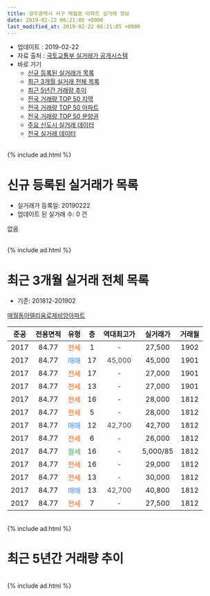 ```yaml
---
title: 광주광역시 서구 매월동 아파트 실거래 정보
date: 2019-02-22 06:21:05 +0900
last_modified_at: 2019-02-22 06:21:05 +0900
---
```


* 업데이트 : 2019-02-22
* 자료 출처 : [국토교통부 실거래가 공개시스템](http://rt.molit.go.kr)
* 바로 가기
    * [신규 등록된 실거래가 목록](#신규-등록된-실거래가-목록)
    * [최근 3개월 실거래 전체 목록](#최근-3개월-실거래-전체-목록)
    * [최근 5년간 거래량 추이](#최근-5년간-거래량-추이)
    * [전국 거래량 TOP 50 지역](https://inasie.github.io/apt-trade-info/최근-3개월-전국에서-가장-거래가-많이-발생한-지역)
    * [전국 거래량 TOP 50 아파트](https://inasie.github.io/apt-trade-info/최근-3개월-전국에서-가장-거래가-많이-발생한-아파트)
    * [전국 거래량 TOP 50 분양권](https://inasie.github.io/apt-trade-info/최근-3개월-전국에서-가장-거래가-많이-발생한-분양권)
    * [주요 신도시 실거래 데이터](https://inasie.github.io/apt-trade-info/주요-신도시)
    * [전국 실거래 데이터](https://inasie.github.io/apt-trade-info/전국)
<br>
{% include ad.html %}
<br>

# 신규 등록된 실거래가 목록
* 실거래가 등록일: 20190222
* 업데이트 된 실거래 수: 0 건

없음

<br>
{% include ad.html %}
<br>

# 최근 3개월 실거래 전체 목록
* 기준: 201812-201902


[매월동아델리움로제비앙아파트](https://search.naver.com/search.naver?query=%EA%B4%91%EC%A3%BC%EA%B4%91%EC%97%AD%EC%8B%9C+%EC%84%9C%EA%B5%AC+%EB%A7%A4%EC%9B%94%EB%8F%99+%EB%A7%A4%EC%9B%94%EB%8F%99%EC%95%84%EB%8D%B8%EB%A6%AC%EC%9B%80%EB%A1%9C%EC%A0%9C%EB%B9%84%EC%95%99%EC%95%84%ED%8C%8C%ED%8A%B8)

|준공|전용면적|유형|층|역대최고가|실거래가|거래월|
|:---:|:---:|:---:|:---:|:---:|:---:|:---:|
|2017|84.77|<span style="color:#ff5a00">전세</span>|1|<span style="color:#444444">-</span>|27,500|1902|
|2017|84.77|<span style="color:#4285f3">매매</span>|17|<span style="color:#444444">45,000</span>|45,000|1901|
|2017|84.77|<span style="color:#ff5a00">전세</span>|17|<span style="color:#444444">-</span>|27,000|1901|
|2017|84.77|<span style="color:#ff5a00">전세</span>|13|<span style="color:#444444">-</span>|27,000|1901|
|2017|84.77|<span style="color:#ff5a00">전세</span>|16|<span style="color:#444444">-</span>|28,000|1812|
|2017|84.77|<span style="color:#ff5a00">전세</span>|5|<span style="color:#444444">-</span>|28,000|1812|
|2017|84.77|<span style="color:#4285f3">매매</span>|12|<span style="color:#444444">42,700</span>|42,700|1812|
|2017|84.77|<span style="color:#ff5a00">전세</span>|6|<span style="color:#444444">-</span>|26,000|1812|
|2017|84.77|<span style="color:#34a853">월세</span>|16|<span style="color:#444444">-</span>|5,000/85|1812|
|2017|84.77|<span style="color:#ff5a00">전세</span>|16|<span style="color:#444444">-</span>|29,000|1812|
|2017|84.77|<span style="color:#ff5a00">전세</span>|13|<span style="color:#444444">-</span>|30,000|1812|
|2017|84.77|<span style="color:#4285f3">매매</span>|13|<span style="color:#444444">42,700</span>|40,800|1812|
|2017|84.77|<span style="color:#ff5a00">전세</span>|7|<span style="color:#444444">-</span>|27,500|1812|


<br>
{% include ad.html %}
<br>

# 최근 5년간 거래량 추이


<div style="width:100%;">
    <canvas id="deal_progress" height="200"></canvas>
</div>

<script>
new Chart(document.getElementById("deal_progress"), {
    type: 'line',
    data: {
        labels: ['201402','201403','201404','201405','201406','201407','201408','201409','201410','201411','201412','201501','201502','201503','201504','201505','201506','201507','201508','201509','201510','201511','201512','201601','201602','201603','201604','201605','201606','201607','201608','201609','201610','201611','201612','201701','201702','201703','201704','201705','201706','201707','201708','201709','201710','201711','201712','201801','201802','201803','201804','201805','201806','201807','201808','201809','201810','201811','201812','201901','201902'],
        datasets: [{
            label: '매매',
            pointRadius: 1,
            data: [1, 1, 1, 2, 5, 1, 1, 0, 2, 2, 2, 3, 2, 1, 1, 1, 1, 2, 1, 3, 1, 1, 0, 1, 1, 0, 0, 1, 1, 1, 2, 1, 0, 0, 1, 0, 1, 0, 0, 4, 9, 3, 7, 4, 2, 1, 3, 1, 1, 5, 1, 4, 2, 3, 5, 4, 1, 1, 2, 1, 0],
            borderColor: "rgba(255, 201, 14, 1)",
            backgroundColor: "rgba(255, 201, 14, 0.5)",
            fill: false,
            lineTension: 0
        },{
            label: '전월세',
            pointRadius: 1,
            data: [0, 0, 0, 1, 0, 0, 1, 0, 0, 0, 0, 0, 0, 2, 0, 0, 1, 1, 0, 0, 0, 1, 0, 0, 0, 2, 2, 0, 1, 0, 0, 1, 0, 0, 0, 4, 12, 16, 18, 17, 13, 7, 2, 3, 0, 1, 2, 0, 5, 2, 1, 2, 2, 3, 1, 3, 0, 1, 7, 2, 1],
            borderColor: "rgba(0, 141, 185, 1)",
            backgroundColor: "rgba(0, 141, 185, 0.5)",
            fill: false,
            lineTension: 0
        }
        ]
    },
    options: {
        responsive: true,
        title: {
            display: false
        },
        tooltips: {
            mode: 'index',
            intersect: false
        },
        hover: {
            mode: 'nearest',
            intersect: true
        },
        scales: {
            xAxes: [{
                display: true,
                scaleLabel: {
                    display: true,
                    labelString: '년/월'
                }
            }],
            yAxes: [{
                display: true,
                ticks: {
                    suggestedMin: 0,
                },
                scaleLabel: {
                    display: true,
                    labelString: '실거래 수'
                }
            }]
        }
    }
});

</script>


<br>
{% include ad.html %}
<br>

